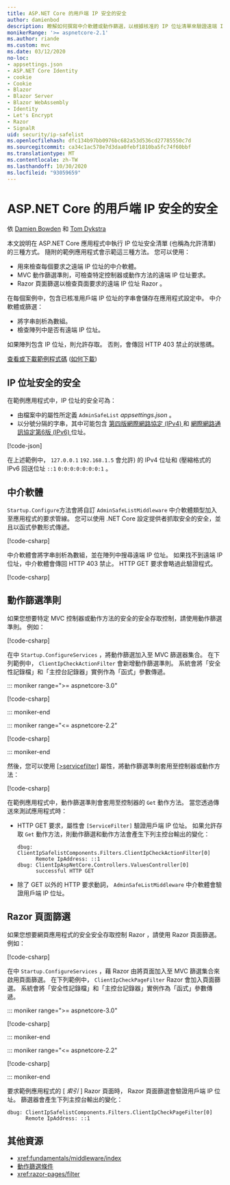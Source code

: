 ```yaml
---
title: ASP.NET Core 的用戶端 IP 安全的安全
author: damienbod
description: 瞭解如何撰寫中介軟體或動作篩選，以根據核准的 IP 位址清單來驗證遠端 IP 位址。
monikerRange: '>= aspnetcore-2.1'
ms.author: riande
ms.custom: mvc
ms.date: 03/12/2020
no-loc:
- appsettings.json
- ASP.NET Core Identity
- cookie
- Cookie
- Blazor
- Blazor Server
- Blazor WebAssembly
- Identity
- Let's Encrypt
- Razor
- SignalR
uid: security/ip-safelist
ms.openlocfilehash: dfc134b97bb0976bc682a53d536cd27785550c7d
ms.sourcegitcommit: ca34c1ac578e7d3daa0febf1810ba5fc74f60bbf
ms.translationtype: MT
ms.contentlocale: zh-TW
ms.lasthandoff: 10/30/2020
ms.locfileid: "93059659"
---
```

# <a name="client-ip-safelist-for-aspnet-core"></a>ASP.NET Core 的用戶端 IP 安全的安全

依 [Damien Bowden](https://twitter.com/damien_bod) 和 [Tom Dykstra](https://github.com/tdykstra)
 
本文說明在 ASP.NET Core 應用程式中執行 IP 位址安全清單 (也稱為允許清單) 的三種方式。 隨附的範例應用程式會示範這三種方法。 您可以使用：

* 用來檢查每個要求之遠端 IP 位址的中介軟體。
* MVC 動作篩選準則，可檢查特定控制器或動作方法的遠端 IP 位址要求。
* Razor 頁面篩選以檢查頁面要求的遠端 IP 位址 Razor 。

在每個案例中，包含已核准用戶端 IP 位址的字串會儲存在應用程式設定中。 中介軟體或篩選：

* 將字串剖析為數組。 
* 檢查陣列中是否有遠端 IP 位址。

如果陣列包含 IP 位址，則允許存取。 否則，會傳回 HTTP 403 禁止的狀態碼。

[查看或下載範例程式碼](https://github.com/dotnet/AspNetCore.Docs/tree/master/aspnetcore/security/ip-safelist/samples) ([如何下載](xref:index#how-to-download-a-sample)) 

## <a name="ip-address-safelist"></a>IP 位址安全的安全

在範例應用程式中，IP 位址的安全可為：

* 由檔案中的屬性所定義 `AdminSafeList` *appsettings.json* 。
* 以分號分隔的字串，其中可能包含 [第四版網際網路協定 (IPv4) ](https://wikipedia.org/wiki/IPv4) 和 [網際網路通訊協定第6版 (IPv6) ](https://wikipedia.org/wiki/IPv6) 位址。

[!code-json[](ip-safelist/samples/3.x/ClientIpAspNetCore/appsettings.json?range=1-3&highlight=2)]

在上述範例中， `127.0.0.1` `192.168.1.5` 會允許) 的 IPv4 位址和 (壓縮格式的 IPv6 回送位址 `::1` `0:0:0:0:0:0:0:1` 。

## <a name="middleware"></a>中介軟體

`Startup.Configure`方法會將自訂 `AdminSafeListMiddleware` 中介軟體類型加入至應用程式的要求管線。 您可以使用 .NET Core 設定提供者抓取安全的安全，並且以函式參數形式傳遞。

[!code-csharp[](ip-safelist/samples/3.x/ClientIpAspNetCore/Startup.cs?name=snippet_ConfigureAddMiddleware)]

中介軟體會將字串剖析為數組，並在陣列中搜尋遠端 IP 位址。 如果找不到遠端 IP 位址，中介軟體會傳回 HTTP 403 禁止。 HTTP GET 要求會略過此驗證程式。

[!code-csharp[](ip-safelist/samples/Shared/ClientIpSafelistComponents/Middlewares/AdminSafeListMiddleware.cs?name=snippet_ClassOnly)]

## <a name="action-filter"></a>動作篩選準則

如果您想要特定 MVC 控制器或動作方法的安全的安全存取控制，請使用動作篩選準則。 例如：

[!code-csharp[](ip-safelist/samples/Shared/ClientIpSafelistComponents/Filters/ClientIpCheckActionFilter.cs?name=snippet_ClassOnly)]

在中 `Startup.ConfigureServices` ，將動作篩選加入至 MVC 篩選器集合。 在下列範例中， `ClientIpCheckActionFilter` 會新增動作篩選準則。 系統會將「安全性記錄檔」和「主控台記錄器」實例作為「函式」參數傳遞。

::: moniker range=">= aspnetcore-3.0"

[!code-csharp[](ip-safelist/samples/3.x/ClientIpAspNetCore/Startup.cs?name=snippet_ConfigureServicesActionFilter)]

::: moniker-end

::: moniker range="<= aspnetcore-2.2"

[!code-csharp[](ip-safelist/samples/2.x/ClientIpAspNetCore/Startup.cs?name=snippet_ConfigureServicesActionFilter)]

::: moniker-end

然後，您可以使用 [[>servicefilter]](xref:Microsoft.AspNetCore.Mvc.ServiceFilterAttribute) 屬性，將動作篩選準則套用至控制器或動作方法：

[!code-csharp[](ip-safelist/samples/3.x/ClientIpAspNetCore/Controllers/ValuesController.cs?name=snippet_ActionFilter&highlight=1)]

在範例應用程式中，動作篩選準則會套用至控制器的 `Get` 動作方法。 當您透過傳送來測試應用程式時：

* HTTP GET 要求，屬性會 `[ServiceFilter]` 驗證用戶端 IP 位址。 如果允許存取 `Get` 動作方法，則動作篩選和動作方法會產生下列主控台輸出的變化：

    ```
    dbug: ClientIpSafelistComponents.Filters.ClientIpCheckActionFilter[0]
          Remote IpAddress: ::1
    dbug: ClientIpAspNetCore.Controllers.ValuesController[0]
          successful HTTP GET    
    ```

* 除了 GET 以外的 HTTP 要求動詞， `AdminSafeListMiddleware` 中介軟體會驗證用戶端 IP 位址。

## <a name="no-locrazor-pages-filter"></a>Razor 頁面篩選

如果您想要網頁應用程式的安全安全存取控制 Razor ，請使用 Razor 頁面篩選。 例如：

[!code-csharp[](ip-safelist/samples/Shared/ClientIpSafelistComponents/Filters/ClientIpCheckPageFilter.cs?name=snippet_ClassOnly)]

在中 `Startup.ConfigureServices` ，藉 Razor 由將頁面加入至 MVC 篩選集合來啟用頁面篩選。 在下列範例中， `ClientIpCheckPageFilter` Razor 會加入頁面篩選。 系統會將「安全性記錄檔」和「主控台記錄器」實例作為「函式」參數傳遞。

::: moniker range=">= aspnetcore-3.0"

[!code-csharp[](ip-safelist/samples/3.x/ClientIpAspNetCore/Startup.cs?name=snippet_ConfigureServicesPageFilter)]

::: moniker-end

::: moniker range="<= aspnetcore-2.2"

[!code-csharp[](ip-safelist/samples/2.x/ClientIpAspNetCore/Startup.cs?name=snippet_ConfigureServicesPageFilter)]

::: moniker-end

要求範例應用程式的 [ *索引* ] Razor 頁面時， Razor 頁面篩選會驗證用戶端 IP 位址。 篩選器會產生下列主控台輸出的變化：

```
dbug: ClientIpSafelistComponents.Filters.ClientIpCheckPageFilter[0]
      Remote IpAddress: ::1
```

## <a name="additional-resources"></a>其他資源

* <xref:fundamentals/middleware/index>
* [動作篩選條件](xref:mvc/controllers/filters#action-filters)
* <xref:razor-pages/filter>
